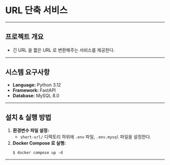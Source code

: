 # URL 단축 서비스

---

## 프로젝트 개요
* 긴 URL 을 짧은 URL 로 변환해주는 서비스를 제공한다.

---

##  시스템 요구사항
* **Language:** Python 3.12
* **Framework:** FastAPI
* **Database:** MySQL 8.0

---

## 설치 & 실행 방법
1. **환경변수 파일 설정:**
   - `short-url/` 디렉토리 하위에 `.env` 파일, `.env.mysql` 파일을 설정한다.
2. **Docker Compose 로 실행:**
   ```
   $ docker compose up -d
   ```
   
---
